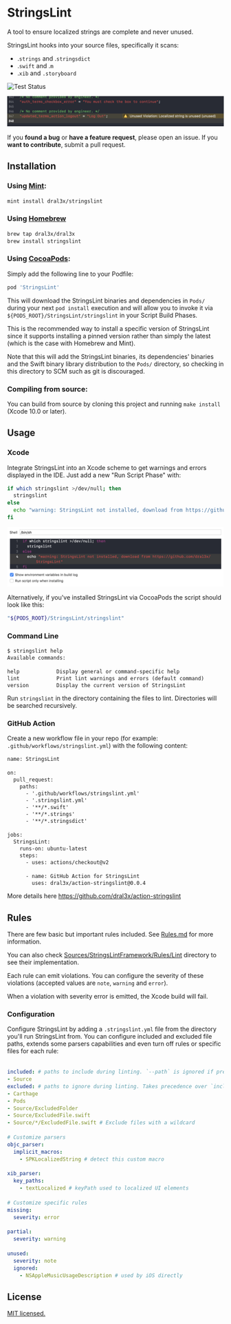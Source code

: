 # StringsLint

A tool to ensure localized strings are complete and never unused.

StringsLint hooks into your source files, specifically it scans:

- .`strings` and .`stringsdict`
- .`swift` and .`m`
- .`xib` and `.storyboard`

![Test Status](https://travis-ci.org/dral3x/StringsLint.svg?branch=master)

![](assets/results.png)

If you **found a bug** or **have a feature request**, please open an issue.
If you **want to contribute**, submit a pull request.


## Installation

### Using [Mint](https://github.com/yonaskolb/Mint):

```bash
mint install dral3x/stringslint
```

### Using [Homebrew](http://brew.sh/)

```bash
brew tap dral3x/dral3x
brew install stringslint
```

### Using [CocoaPods](https://cocoapods.org):

Simply add the following line to your Podfile:

```ruby
pod 'StringsLint'
```

This will download the StringsLint binaries and dependencies in `Pods/` during your next
`pod install` execution and will allow you to invoke it via `${PODS_ROOT}/StringsLint/stringslint`
in your Script Build Phases.

This is the recommended way to install a specific version of StringsLint since it supports
installing a pinned version rather than simply the latest (which is the case with Homebrew and Mint).

Note that this will add the StringsLint binaries, its dependencies' binaries and the Swift binary
library distribution to the `Pods/` directory, so checking in this directory to SCM such as
git is discouraged.


### Compiling from source:

You can build from source by cloning this project and running `make install` (Xcode 10.0 or later).

## Usage

### Xcode

Integrate StringsLint into an Xcode scheme to get warnings and errors displayed
in the IDE. Just add a new "Run Script Phase" with:

```bash
if which stringslint >/dev/null; then
  stringslint
else
  echo "warning: StringsLint not installed, download from https://github.com/dral3x/StringsLint"
fi
```

![](assets/runscript.png)

Alternatively, if you've installed StringsLint via CocoaPods the script should look like this:

```bash
"${PODS_ROOT}/StringsLint/stringslint"
```

### Command Line

```
$ stringslint help
Available commands:

help            Display general or command-specific help
lint            Print lint warnings and errors (default command)
version         Display the current version of StringsLint
```

Run `stringslint` in the directory containing the files to lint.
Directories will be searched recursively.

### GitHub Action

Create a new workflow file in your repo (for example: `.github/workflows/stringslint.yml`) with the following content:
```
name: StringsLint

on:
  pull_request:
    paths:
      - '.github/workflows/stringslint.yml'
      - '.stringslint.yml'
      - '**/*.swift'
      - '**/*.strings'
      - '**/*.stringsdict'

jobs:
  StringsLint:
    runs-on: ubuntu-latest
    steps:
      - uses: actions/checkout@v2

      - name: GitHub Action for StringsLint
        uses: dral3x/action-stringslint@0.0.4
```
More details here https://github.com/dral3x/action-stringslint

## Rules

There are few basic but important rules included.
See [Rules.md](Rules.md) for more information.

You can also check [Sources/StringsLintFramework/Rules/Lint](Sources/StringsLintFramework/Rules/Lint) directory to see their implementation.

Each rule can emit violations. You can configure the severity of these violations (accepted values are `note`, `warning` and `error`).

When a violation with severity error is emitted, the Xcode build will fail.

### Configuration

Configure StringsLint by adding a `.stringslint.yml` file from the directory you'll run StringsLint from.
You can configure included and excluded file paths, extends some parsers capabilities and even turn off rules or specific files for each rule:

```yaml

included: # paths to include during linting. `--path` is ignored if present.
- Source
excluded: # paths to ignore during linting. Takes precedence over `included`.
- Carthage
- Pods
- Source/ExcludedFolder
- Source/ExcludedFile.swift
- Source/*/ExcludedFile.swift # Exclude files with a wildcard

# Customize parsers
objc_parser:
  implicit_macros:
    - SPKLocalizedString # detect this custom macro

xib_parser:
  key_paths:
    - textLocalized # keyPath used to localized UI elements

# Customize specific rules
missing:
  severity: error

partial:
  severity: warning

unused:
  severity: note
  ignored:
    - NSAppleMusicUsageDescription # used by iOS directly

```

## License

[MIT licensed.](LICENSE)

